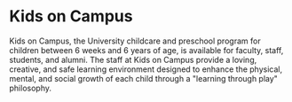 Kids on Campus
==============

Kids on Campus, the University childcare and preschool program for children between 6 weeks and 6 years of age, is available for faculty, staff, students, and alumni. The staff at Kids on Campus provide a loving, creative, and safe learning environment designed to enhance the physical, mental, and social growth of each child through a "learning through play" philosophy.
